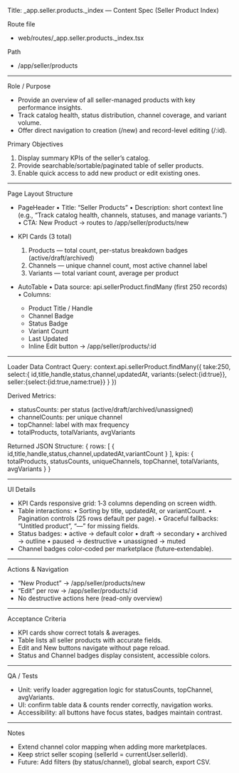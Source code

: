 Title: _app.seller.products._index — Content Spec (Seller Product Index)

Route file
- web/routes/_app.seller.products._index.tsx

Path
- /app/seller/products

---

Role / Purpose
- Provide an overview of all seller-managed products with key performance insights.
- Track catalog health, status distribution, channel coverage, and variant volume.
- Offer direct navigation to creation (/new) and record-level editing (/:id).

Primary Objectives
1. Display summary KPIs of the seller’s catalog.
2. Provide searchable/sortable/paginated table of seller products.
3. Enable quick access to add new product or edit existing ones.

---

Page Layout Structure
- PageHeader
  • Title: “Seller Products”
  • Description: short context line (e.g., “Track catalog health, channels, statuses, and manage variants.”)
  • CTA: New Product → routes to /app/seller/products/new

- KPI Cards (3 total)
  1) Products — total count, per-status breakdown badges (active/draft/archived)
  2) Channels — unique channel count, most active channel label
  3) Variants — total variant count, average per product

- AutoTable
  • Data source: api.sellerProduct.findMany (first 250 records)
  • Columns:
    - Product Title / Handle
    - Channel Badge
    - Status Badge
    - Variant Count
    - Last Updated
    - Inline Edit button → /app/seller/products/:id

---

Loader Data Contract
Query: context.api.sellerProduct.findMany({ take:250, select:{ id,title,handle,status,channel,updatedAt, variants:{select:{id:true}}, seller:{select:{id:true,name:true}} } })

Derived Metrics:
- statusCounts: per status (active/draft/archived/unassigned)
- channelCounts: per unique channel
- topChannel: label with max frequency
- totalProducts, totalVariants, avgVariants

Returned JSON Structure:
{
  rows: [ { id,title,handle,status,channel,updatedAt,variantCount } ],
  kpis: { totalProducts, statusCounts, uniqueChannels, topChannel, totalVariants, avgVariants }
}

---

UI Details
- KPI Cards responsive grid: 1‑3 columns depending on screen width.
- Table interactions:
  • Sorting by title, updatedAt, or variantCount.
  • Pagination controls (25 rows default per page).
  • Graceful fallbacks: “Untitled product”, “—” for missing fields.
- Status badges:
  • active → default color
  • draft → secondary
  • archived → outline
  • paused → destructive
  • unassigned → muted
- Channel badges color‑coded per marketplace (future‑extendable).

---

Actions & Navigation
- “New Product” → /app/seller/products/new
- “Edit” per row → /app/seller/products/:id
- No destructive actions here (read-only overview)

---

Acceptance Criteria
- KPI cards show correct totals & averages.
- Table lists all seller products with accurate fields.
- Edit and New buttons navigate without page reload.
- Status and Channel badges display consistent, accessible colors.

---

QA / Tests
- Unit: verify loader aggregation logic for statusCounts, topChannel, avgVariants.
- UI: confirm table data & counts render correctly, navigation works.
- Accessibility: all buttons have focus states, badges maintain contrast.

---

Notes
- Extend channel color mapping when adding more marketplaces.
- Keep strict seller scoping (sellerId = currentUser.sellerId).
- Future: Add filters (by status/channel), global search, export CSV.
